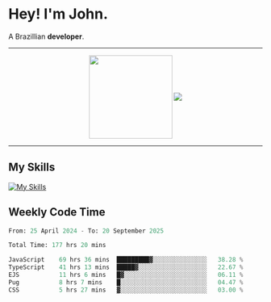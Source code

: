 # Hey! I'm John.

A Brazillian **developer**.

---

<p align="center">
  <img align="center" src="https://github-readme-stats.vercel.app/api?username=joaoiacillo&show_icons=true&locale=en" height="165" />
  <img align="center" src="https://github-readme-stats.vercel.app/api/top-langs/?username=anuraghazra&layout=compact" />
</p>

---

## My Skills

[![My Skills](https://skillicons.dev/icons?i=js,html,css,bootstrap,py,mysql,bash,linux,git,github,vscode,gamemakerstudio)](https://skillicons.dev)

## Weekly Code Time

<!--START_SECTION:waka-->

```python
From: 25 April 2024 - To: 20 September 2025

Total Time: 177 hrs 20 mins

JavaScript    69 hrs 36 mins  █████████▓░░░░░░░░░░░░░░░   38.28 %
TypeScript    41 hrs 13 mins  █████▓░░░░░░░░░░░░░░░░░░░   22.67 %
EJS           11 hrs 6 mins   █▓░░░░░░░░░░░░░░░░░░░░░░░   06.11 %
Pug           8 hrs 7 mins    █░░░░░░░░░░░░░░░░░░░░░░░░   04.47 %
CSS           5 hrs 27 mins   ▓░░░░░░░░░░░░░░░░░░░░░░░░   03.00 %
```

<!--END_SECTION:waka-->
